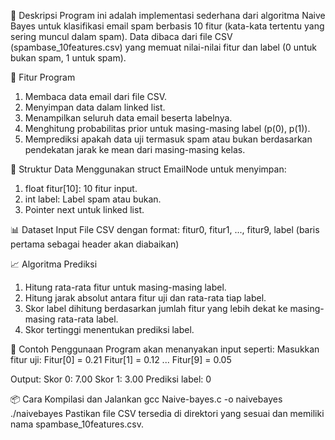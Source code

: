 📌 Deskripsi
Program ini adalah implementasi sederhana dari algoritma Naive Bayes untuk klasifikasi email spam berbasis 10 fitur (kata-kata tertentu yang sering muncul dalam spam). Data dibaca dari file CSV (spambase_10features.csv) yang memuat nilai-nilai fitur dan label (0 untuk bukan spam, 1 untuk spam).

🔧 Fitur Program
1. Membaca data email dari file CSV.
2. Menyimpan data dalam linked list.
3. Menampilkan seluruh data email beserta labelnya.
4. Menghitung probabilitas prior untuk masing-masing label (p(0), p(1)).
5. Memprediksi apakah data uji termasuk spam atau bukan berdasarkan pendekatan jarak ke mean dari masing-masing kelas.

📁 Struktur Data
Menggunakan struct EmailNode untuk menyimpan:
1. float fitur[10]: 10 fitur input.
2. int label: Label spam atau bukan.
3. Pointer next untuk linked list.

📊 Dataset Input
File CSV dengan format:
fitur0, fitur1, ..., fitur9, label
(baris pertama sebagai header akan diabaikan)

📈 Algoritma Prediksi
1. Hitung rata-rata fitur untuk masing-masing label.
2. Hitung jarak absolut antara fitur uji dan rata-rata tiap label.
3. Skor label dihitung berdasarkan jumlah fitur yang lebih dekat ke masing-masing rata-rata label.
4. Skor tertinggi menentukan prediksi label.

🧪 Contoh Penggunaan
Program akan menanyakan input seperti:
Masukkan fitur uji:
Fitur[0] = 0.21
Fitur[1] = 0.12
...
Fitur[9] = 0.05

Output:
Skor 0: 7.00
Skor 1: 3.00
Prediksi label: 0

📦 Cara Kompilasi dan Jalankan
gcc Naive-bayes.c -o naivebayes
./naivebayes
Pastikan file CSV tersedia di direktori yang sesuai dan memiliki nama spambase_10features.csv.

